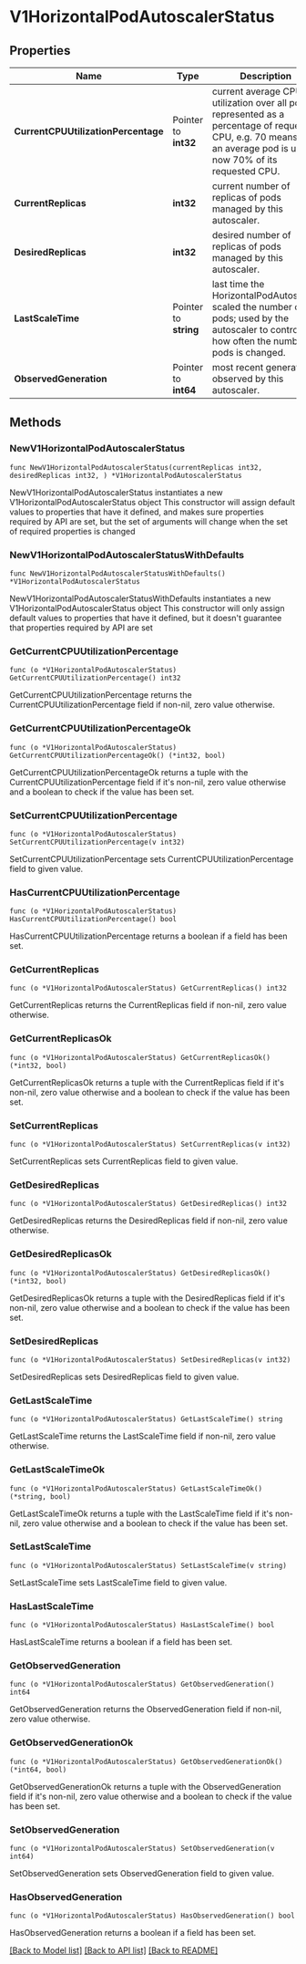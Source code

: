 # V1HorizontalPodAutoscalerStatus

## Properties

Name | Type | Description | Notes
------------ | ------------- | ------------- | -------------
**CurrentCPUUtilizationPercentage** | Pointer to **int32** | current average CPU utilization over all pods, represented as a percentage of requested CPU, e.g. 70 means that an average pod is using now 70% of its requested CPU. | [optional] 
**CurrentReplicas** | **int32** | current number of replicas of pods managed by this autoscaler. | 
**DesiredReplicas** | **int32** | desired number of replicas of pods managed by this autoscaler. | 
**LastScaleTime** | Pointer to **string** | last time the HorizontalPodAutoscaler scaled the number of pods; used by the autoscaler to control how often the number of pods is changed. | [optional] 
**ObservedGeneration** | Pointer to **int64** | most recent generation observed by this autoscaler. | [optional] 

## Methods

### NewV1HorizontalPodAutoscalerStatus

`func NewV1HorizontalPodAutoscalerStatus(currentReplicas int32, desiredReplicas int32, ) *V1HorizontalPodAutoscalerStatus`

NewV1HorizontalPodAutoscalerStatus instantiates a new V1HorizontalPodAutoscalerStatus object
This constructor will assign default values to properties that have it defined,
and makes sure properties required by API are set, but the set of arguments
will change when the set of required properties is changed

### NewV1HorizontalPodAutoscalerStatusWithDefaults

`func NewV1HorizontalPodAutoscalerStatusWithDefaults() *V1HorizontalPodAutoscalerStatus`

NewV1HorizontalPodAutoscalerStatusWithDefaults instantiates a new V1HorizontalPodAutoscalerStatus object
This constructor will only assign default values to properties that have it defined,
but it doesn't guarantee that properties required by API are set

### GetCurrentCPUUtilizationPercentage

`func (o *V1HorizontalPodAutoscalerStatus) GetCurrentCPUUtilizationPercentage() int32`

GetCurrentCPUUtilizationPercentage returns the CurrentCPUUtilizationPercentage field if non-nil, zero value otherwise.

### GetCurrentCPUUtilizationPercentageOk

`func (o *V1HorizontalPodAutoscalerStatus) GetCurrentCPUUtilizationPercentageOk() (*int32, bool)`

GetCurrentCPUUtilizationPercentageOk returns a tuple with the CurrentCPUUtilizationPercentage field if it's non-nil, zero value otherwise
and a boolean to check if the value has been set.

### SetCurrentCPUUtilizationPercentage

`func (o *V1HorizontalPodAutoscalerStatus) SetCurrentCPUUtilizationPercentage(v int32)`

SetCurrentCPUUtilizationPercentage sets CurrentCPUUtilizationPercentage field to given value.

### HasCurrentCPUUtilizationPercentage

`func (o *V1HorizontalPodAutoscalerStatus) HasCurrentCPUUtilizationPercentage() bool`

HasCurrentCPUUtilizationPercentage returns a boolean if a field has been set.

### GetCurrentReplicas

`func (o *V1HorizontalPodAutoscalerStatus) GetCurrentReplicas() int32`

GetCurrentReplicas returns the CurrentReplicas field if non-nil, zero value otherwise.

### GetCurrentReplicasOk

`func (o *V1HorizontalPodAutoscalerStatus) GetCurrentReplicasOk() (*int32, bool)`

GetCurrentReplicasOk returns a tuple with the CurrentReplicas field if it's non-nil, zero value otherwise
and a boolean to check if the value has been set.

### SetCurrentReplicas

`func (o *V1HorizontalPodAutoscalerStatus) SetCurrentReplicas(v int32)`

SetCurrentReplicas sets CurrentReplicas field to given value.


### GetDesiredReplicas

`func (o *V1HorizontalPodAutoscalerStatus) GetDesiredReplicas() int32`

GetDesiredReplicas returns the DesiredReplicas field if non-nil, zero value otherwise.

### GetDesiredReplicasOk

`func (o *V1HorizontalPodAutoscalerStatus) GetDesiredReplicasOk() (*int32, bool)`

GetDesiredReplicasOk returns a tuple with the DesiredReplicas field if it's non-nil, zero value otherwise
and a boolean to check if the value has been set.

### SetDesiredReplicas

`func (o *V1HorizontalPodAutoscalerStatus) SetDesiredReplicas(v int32)`

SetDesiredReplicas sets DesiredReplicas field to given value.


### GetLastScaleTime

`func (o *V1HorizontalPodAutoscalerStatus) GetLastScaleTime() string`

GetLastScaleTime returns the LastScaleTime field if non-nil, zero value otherwise.

### GetLastScaleTimeOk

`func (o *V1HorizontalPodAutoscalerStatus) GetLastScaleTimeOk() (*string, bool)`

GetLastScaleTimeOk returns a tuple with the LastScaleTime field if it's non-nil, zero value otherwise
and a boolean to check if the value has been set.

### SetLastScaleTime

`func (o *V1HorizontalPodAutoscalerStatus) SetLastScaleTime(v string)`

SetLastScaleTime sets LastScaleTime field to given value.

### HasLastScaleTime

`func (o *V1HorizontalPodAutoscalerStatus) HasLastScaleTime() bool`

HasLastScaleTime returns a boolean if a field has been set.

### GetObservedGeneration

`func (o *V1HorizontalPodAutoscalerStatus) GetObservedGeneration() int64`

GetObservedGeneration returns the ObservedGeneration field if non-nil, zero value otherwise.

### GetObservedGenerationOk

`func (o *V1HorizontalPodAutoscalerStatus) GetObservedGenerationOk() (*int64, bool)`

GetObservedGenerationOk returns a tuple with the ObservedGeneration field if it's non-nil, zero value otherwise
and a boolean to check if the value has been set.

### SetObservedGeneration

`func (o *V1HorizontalPodAutoscalerStatus) SetObservedGeneration(v int64)`

SetObservedGeneration sets ObservedGeneration field to given value.

### HasObservedGeneration

`func (o *V1HorizontalPodAutoscalerStatus) HasObservedGeneration() bool`

HasObservedGeneration returns a boolean if a field has been set.


[[Back to Model list]](../README.md#documentation-for-models) [[Back to API list]](../README.md#documentation-for-api-endpoints) [[Back to README]](../README.md)


